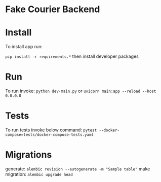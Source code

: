 Fake Courier Backend
====================

# Install
To install app run:

`pip install -r requirements.*`
then install developer packages

# Run
To run invoke:
`python dev-main.py` or `uvicorn main:app --reload --host 0.0.0.0`


# Tests
To run tests invoke below command:
`pytest --docker-compose=tests/docker-compose-tests.yaml`


# Migrations
generate:
`alembic revision --autogenerate -m "Sample table"`
make migration:
`alembic upgrade head`
